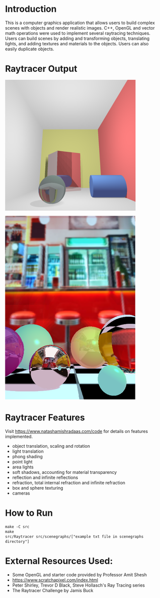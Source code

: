 # Introduction 

This is a computer graphics application that allows users to build complex scenes with objects and render realistic images. C++, OpenGL and vector math operations were used to implement several raytracing techniques. 
Users can build scenes by adding and transforming objects, translating lights, and adding textures and materials to the objects. Users can also easily duplicate objects. 

# Raytracer Output

<img src="https://github.com/nMDaas/raytracer/blob/main/src/images/finalScene2.jpg" data-canonical-src="https://gyazo.com/eb5c5741b6a9a16c692170a41a49c858.png" width="425" height="425" />

![Image of Key](https://github.com/nMDaas/raytracer/blob/main/src/images/finalScene1.jpg)

# Raytracer Features 
Visit https://www.natashamishradaas.com/code for details on features implemented.

* object translation, scaling and rotation 
* light translation
* phong shading
* point light
* area lights
* soft shadows, accounting for material transparency
* reflection and infinite reflections
* refraction, total internal refraction and infinite refraction
* box and sphere texturing
* cameras 

# How to Run 
```
make -C src
make
src/Raytracer src/scenegraphs/["example txt file in scenegraphs directory"]
```

# External Resources Used: 
* Some OpenGL and starter code provided by Professor Amit Shesh
* https://www.scratchapixel.com/index.html
* Peter Shirley, Trevor D Black, Steve Hollasch's Ray Tracing series 
* The Raytracer Challenge by Jamis Buck  

